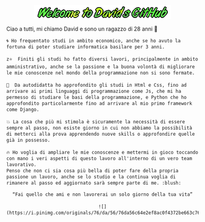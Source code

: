 <div align="center">

![Welcome](logo.gif)

</div>

<p>
    Ciao a tutti, mi chiamo David e sono un ragazzo di 28 anni 👋 

    🌀 Ho frequentato studi in ambito economico, anche se ho avuto la fortuna di poter studiare informatica basilare per 3 anni. 

    z⭐  Finiti gli studi ho fatto diversi lavori, principalmente in ambito amministrativo, anche se la passione e la buona volontà di migliorare le mie conoscenze nel mondo della programmazione non si sono fermate. 

    💪  Da autodidatta ho approfondito gli studi in Html e Css, fino ad arrivare ai primi linguaggi di programmazione come Js, che mi ha permesso di studiare le basi della programmazione, e Python che ho approfondito particolarmente fino ad arrivare al mio primo framework come Django. 

    💥 La cosa che più mi stimola è sicuramente la necessità di essere sempre al passo, non esiste giorno in cui non abbiamo la possibilità di metterci alla prova apprendendo nuove skills o approfondire quelle già in possesso.

    🔥 Ho voglia di ampliare le mie conoscenze e mettermi in gioco toccando con mano i veri aspetti di questo lavoro all'interno di un vero team lavorativo. 
    Penso che non ci sia cosa più bella di poter fare della propria passione un lavoro, anche se lo studio e la continua voglia di rimanere al passo ed aggiornato sarà sempre parte di me. :blush:
</p>

<div align="center">

    “Fai quello che ami e non lavorerai un solo giorno della tua vita”

    ![](https://i.pinimg.com/originals/76/da/56/76da56c64e2ef8ac0f4372be663c76cd.gif)

</div>




